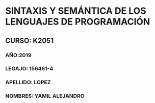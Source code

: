 # SINTAXIS Y SEMÁNTICA DE LOS LENGUAJES DE PROGRAMACIÓN

## CURSO: K2051

### AÑO:2019	

### LEGAJO: 156461-4

### APELLIDO: LOPEZ

### NOMBRES: YAMIL ALEJANDRO 
